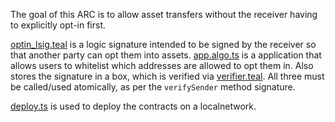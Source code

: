 The goal of this ARC is to allow asset transfers without the receiver having to explicitly opt-in first.

[optin_lsig.teal](./contracts/optin_lsig.teal) is a logic signature intended to be signed by the receiver so that another party can opt them into assets. [app.algo.ts](./contracts/app.algo.ts) is a application that allows users to whitelist which addresses are allowed to opt them in. Also stores the signature in a box, which is verified via [verifier.teal](./contracts/verifier.teal). All three must be called/used atomically, as per the `verifySender` method signature.

[deploy.ts](./deploy.ts) is used to deploy the contracts on a localnetwork.